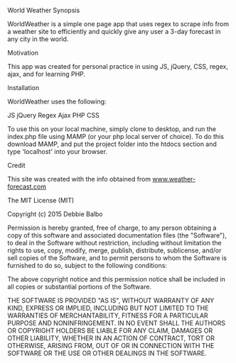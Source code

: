 World Weather 
Synopsis

WorldWeather is a simple one page app that uses regex to scrape info from a weather site to efficiently and quickly give any user a 3-day forecast in any city in the world.


Motivation

This app was created for personal practice in using JS, jQuery, CSS, regex, ajax, and for learning PHP.

Installation

WorldWeather uses the following:

JS
jQuery
Regex
Ajax
PHP
CSS


To use this on your local machine, simply clone to desktop, and run the index.php file using MAMP (or your php local server of choice). To do this download MAMP, and put the project folder into the htdocs section and type 'localhost' into your browser.


Credit

This site was created with the info obtained from www.weather-forecast.com



The MIT License (MIT)

Copyright (c) 2015 Debbie Balbo

Permission is hereby granted, free of charge, to any person obtaining a copy of this software and associated documentation files (the "Software"), to deal in the Software without restriction, including without limitation the rights to use, copy, modify, merge, publish, distribute, sublicense, and/or sell copies of the Software, and to permit persons to whom the Software is furnished to do so, subject to the following conditions:

The above copyright notice and this permission notice shall be included in all copies or substantial portions of the Software.

THE SOFTWARE IS PROVIDED "AS IS", WITHOUT WARRANTY OF ANY KIND, EXPRESS OR IMPLIED, INCLUDING BUT NOT LIMITED TO THE WARRANTIES OF MERCHANTABILITY, FITNESS FOR A PARTICULAR PURPOSE AND NONINFRINGEMENT. IN NO EVENT SHALL THE AUTHORS OR COPYRIGHT HOLDERS BE LIABLE FOR ANY CLAIM, DAMAGES OR OTHER LIABILITY, WHETHER IN AN ACTION OF CONTRACT, TORT OR OTHERWISE, ARISING FROM, OUT OF OR IN CONNECTION WITH THE SOFTWARE OR THE USE OR OTHER DEALINGS IN THE SOFTWARE.